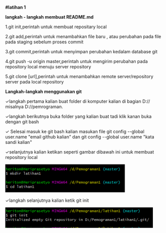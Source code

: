 **#latihan 1**

**langkah - langkah membuat README.md**

1.git init,perintah untuk membuat repositary local

2.git add,perintah untuk menambahkan file baru , atau perubahan pada file pada staging sebelum proses commit

3.git commit,perintah untuk menyimpan perubahan kedalam database git 

4.git push -u origin master,perintah untuk mengirim perubahan pada repository local menuju server repository

5.git clone [url],perintah untuk menambahkan remote server/repository server pada local repository

**Langkah-langkah menggunakan git**

✓langkah pertama kalian buat folder di komputer kalian di bagian D://
misalnya D://pemrograman.

✓langkah berikutnya buka folder yang kalian buat tadi klik kanan buka dengan git bash

✓ Selesai masuk ke git bash kalian masukan file git config --global user.name "email github kalian"
dan git config --global user.name "kata sandi kalian"

✓selanjutnya kalian ketikan seperti gambar dibawah ini untuk membuat repository local

<img src="latihan1 langkah pertama.png" alt="latihan1 langkah pertama.png"/>

✓langkah selanjutnya kalian ketik git init


<img src="latihan1 langkah kedua.png" alt="latihan1 langkah kedua.png"/>


